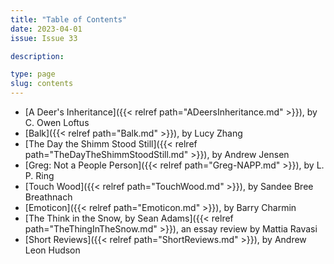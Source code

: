 ```yaml
---
title: "Table of Contents"
date: 2023-04-01
issue: Issue 33

description: 

type: page
slug: contents
---
```


- [A Deer's Inheritance]({{< relref path="ADeersInheritance.md" >}}), by C. Owen Loftus
- [Balk]({{< relref path="Balk.md" >}}), by Lucy Zhang
- [The Day the Shimm Stood Still]({{< relref path="TheDayTheShimmStoodStill.md" >}}), by Andrew Jensen
- [Greg: Not a People Person]({{< relref path="Greg-NAPP.md" >}}), by L. P. Ring
- [Touch Wood]({{< relref path="TouchWood.md" >}}), by Sandee Bree Breathnach
- [Emoticon]({{< relref path="Emoticon.md" >}}), by Barry Charmin
- [The Think in the Snow, by Sean Adams]({{< relref path="TheThingInTheSnow.md" >}}), an essay review by Mattia Ravasi
- [Short Reviews]({{< relref path="ShortReviews.md" >}}), by Andrew Leon Hudson
